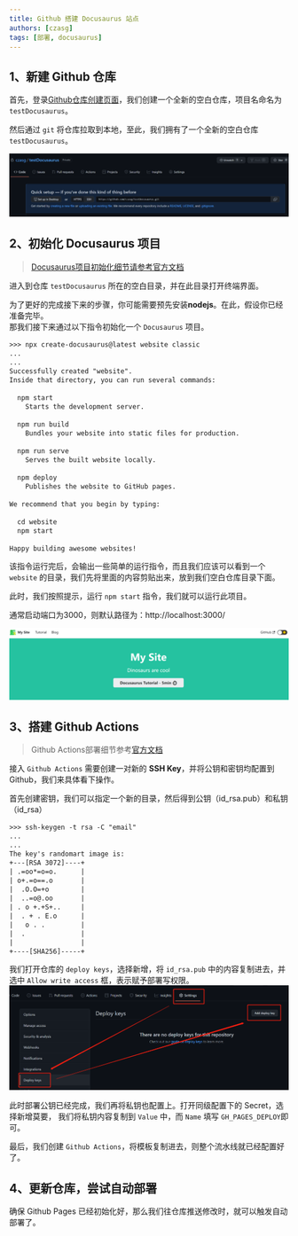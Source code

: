 ```yaml
---
title: Github 搭建 Docusaurus 站点
authors: [czasg]
tags: [部署, docusaurus]
---
```


<!--truncate-->

## 1、新建 Github 仓库
首先，登录[Github仓库创建页面](https://github.com/new)，我们创建一个全新的空白仓库，项目名命名为 `testDocusaurus`。

然后通过 `git` 将仓库拉取到本地，至此，我们拥有了一个全新的空白仓库 `testDocusaurus`。  

![](gitindex.png)

## 2、初始化 Docusaurus 项目
> [Docusaurus项目初始化细节请参考官方文档](https://docusaurus.io/zh-CN/docs/installation)

进入到仓库 `testDocusaurus` 所在的空白目录，并在此目录打开终端界面。

为了更好的完成接下来的步骤，你可能需要预先安装**nodejs**。在此，假设你已经准备完毕。  
那我们接下来通过以下指令初始化一个 `Docusaurus` 项目。
```shell script
>>> npx create-docusaurus@latest website classic
...
...
Successfully created "website".
Inside that directory, you can run several commands:

  npm start
    Starts the development server.

  npm run build
    Bundles your website into static files for production.

  npm run serve
    Serves the built website locally.

  npm deploy
    Publishes the website to GitHub pages.

We recommend that you begin by typing:

  cd website
  npm start

Happy building awesome websites!
```

该指令运行完后，会输出一些简单的运行指令，而且我们应该可以看到一个 `website` 的目录，我们先将里面的内容剪贴出来，放到我们空白仓库目录下面。

此时，我们按照提示，运行 `npm start` 指令，我们就可以运行此项目。

通常启动端口为3000，则默认路径为：http://localhost:3000/  

![](websiteindex.png)

## 3、搭建 Github Actions
> Github Actions部署细节参考[官方文档](https://docusaurus.io/zh-CN/docs/deployment#deploying-to-github-pages)

接入 `Github Actions` 需要创建一对新的 **SSH Key**，并将公钥和密钥均配置到 Github，我们来具体看下操作。

首先创建密钥，我们可以指定一个新的目录，然后得到公钥（id_rsa.pub）和私钥（id_rsa）
```shell script
>>> ssh-keygen -t rsa -C "email"
...
...
The key's randomart image is:
+---[RSA 3072]----+
| .=oo*=o=o.      |
| o+.=o==.o       |
|  .O.O=+o        |
|  ..=o@.oo       |
| . o +.+S+..     |
|  . + . E.o      |
|   o . .         |
|  .              |
|                 |
+----[SHA256]-----+
```

我们打开仓库的 `deploy keys`，选择新增，将 `id_rsa.pub` 中的内容复制进去，并选中 `Allow write access` 框，表示赋予部署写权限。
![](deploykey.png)

此时部署公钥已经完成，我们再将私钥也配置上。打开同级配置下的 Secret，选择新增莫要，
我们将私钥内容复制到 `Value` 中，而 `Name` 填写 `GH_PAGES_DEPLOY`即可。

最后，我们创建 `Github Actions`，将模板复制进去，则整个流水线就已经配置好了。

## 4、更新仓库，尝试自动部署

确保 Github Pages 已经初始化好，那么我们往仓库推送修改时，就可以触发自动部署了。
